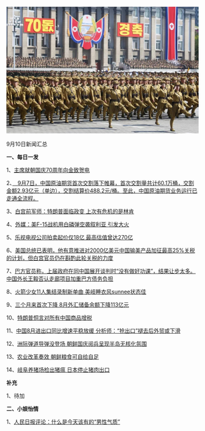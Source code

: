 ![09_01](.\09_10.jpg)

9月10日新闻汇总

**一、每日一发**

1、[主席就朝国庆70周年向金致贺电 ](http://paper.people.com.cn/rmrb/html/2018-09/10/nw.D110000renmrb_20180910_1-01.htm)

2、[　9月7日，中国原油期货首次交割落下帷幕，首次交割量共计60.1万桶，交割金额2.93亿元（单边），交割结算价488.2元/桶。至此，中国原油期货业务运行已走通全流程。](http://paper.people.com.cn/rmrb/html/2018-09/10/nw.D110000renmrb_20180910_2-15.htm)

3、[白宫前军师：特朗普面临政变 上次有危机的是林肯](https://news.163.com/18/0910/03/DRAG4DD70001875O.html)

4、[外媒：美F-15战机用白磷弹空袭叙利亚 引发大火](https://news.163.com/18/0910/01/DRABFKDV0001875O.html)

5、[乐视电视公司拍卖起价仅18亿 最高估值曾达270亿](https://news.163.com/18/0909/20/DR9PRTJ40001875N.html)

6、[美国总统已表明，他有意推进对2000亿美元中国输美产品加征最高25%关税的计划，但白宫官员仍在斟酌此轮关税的力度](http://www.ftchinese.com/premium/001079336?exclusive)

7、[巴方官员称，上届政府在同中国展开谈判时“没有做好功课”，结果让步太多。中国外长王毅否认走廊项目加重巴方债务负担](http://www.ftchinese.com/story/001079339)

8、[火箭少女11人集结录制新单曲 美岐睡衣风sunnee状态佳](http://music.67.com/photo/2018/09/09/929527.html)

9、[三个月来首次下降 8月外汇储备余额下降113亿元](https://www.zaobao.com.sg/finance/china/story20180908-889486)

10、[特朗普恫言对所有中国商品增税](https://www.zaobao.com.sg/finance/world/story20180909-889684)

11、[中国8月进出口同比增速平稳放缓 分析师：“抢出口”褪去后外贸或下滑](https://www.zaobao.com.sg/finance/china/story20180910-889902)

12、[洲际弹道导弹没登场 朝鲜国庆阅兵呈现半岛无核化氛围](https://www.zaobao.com.sg/news/world/story20180910-889844)

13、[农业改革奏效 朝鲜粮食可自给自足](https://www.zaobao.com.sg/news/world/story20180909-889637)

14、[岐阜养猪场检出猪瘟 日本停止猪肉出口](https://www.zaobao.com.sg/realtime/world/story20180909-889803)



**补充**

1、待加



**二、小娱怡情**

1、[人民日报评论：什么是今天该有的“男性气质”](http://tv.67.com/hyzx/2018/09/07/929380.html)